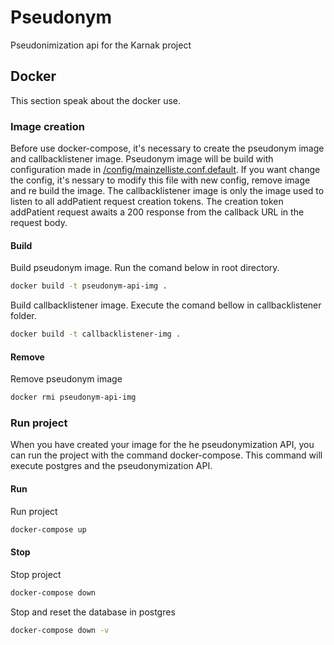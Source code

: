 # Pseudonym
Pseudonimization api for the Karnak project

## Docker
This section speak about the docker use.

### Image creation
Before use docker-compose, it's necessary to create the pseudonym image and callbacklistener image. Pseudonym image will be build with configuration made in [/config/mainzelliste.conf.default](./config/mainzelliste.conf.default). If you want change the config, it's nessary to modify this file with new config, remove image and re build the image. The callbacklistener image is only the image used to listen to all addPatient request creation tokens. The creation token addPatient request awaits a 200 response from the callback URL in the request body.

#### Build
Build pseudonym image. Run the comand below in root directory.
```sh
docker build -t pseudonym-api-img .
```

Build callbacklistener image. Execute the comand bellow in callbacklistener folder.
```sh
docker build -t callbacklistener-img .
```

#### Remove
Remove pseudonym image
```sh
docker rmi pseudonym-api-img
```

### Run project
When you have created your  image for the he pseudonymization API, you can run the project with the command docker-compose. This command will execute postgres and the pseudonymization API.

#### Run
Run project
```sh
docker-compose up
```
#### Stop
Stop project
```sh
docker-compose down
```

Stop and reset the database in postgres
```sh
docker-compose down -v
```

